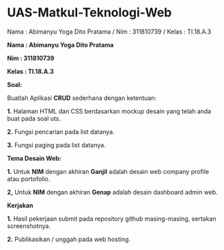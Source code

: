 # UAS-Matkul-Teknologi-Web
Nama : Abimanyu Yoga Dito Pratama / Nim : 311810739 / Kelas : TI.18.A.3

**Nama : Abimanyu Yoga Dito Pratama**

**Nim : 311810739**

**Kelas : TI.18.A.3**


**Soal:**

Buatlah Aplikasi **CRUD** sederhana dengan ketentuan:

**1.** Halaman HTML dan CSS berdasarkan mockup desain yang telah anda buat pada soal uts.

**2.** Fungsi pencarian pada list datanya.

**3.** Fungsi paging pada list datanya.


**Tema Desain Web:**

**1.** Untuk **NIM** dengan akhiran **Ganjil** adalah desain web company profile atau portofolio.

**2,** Untuk **NIM** dengan akhiran **Genap** adalah desain dashboard admin web.


**Kerjakan**

**1.** Hasil pekerjaan submit pada repository github masing-masing, sertakan screenshotnya.

**2.** Publikasikan / unggah pada web hosting.
